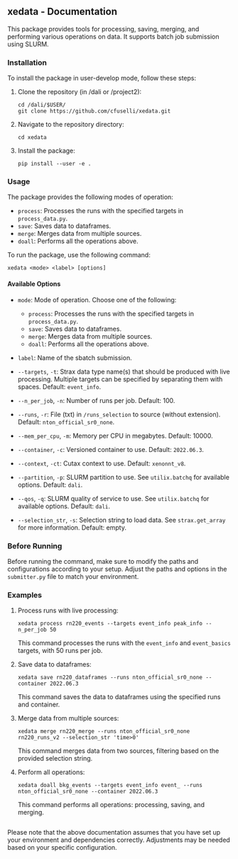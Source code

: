 ## xedata - Documentation

This package provides tools for processing, saving, merging, and performing various operations on data. It supports batch job submission using SLURM.

### Installation

To install the package in user-develop mode, follow these steps:

1. Clone the repository (in /dali or /project2):

   ```shell
   cd /dali/$USER/
   git clone https://github.com/cfuselli/xedata.git
   ```

2. Navigate to the repository directory:

   ```shell
   cd xedata
   ```

3. Install the package:

   ```shell
   pip install --user -e .
   ```

### Usage

The package provides the following modes of operation:

- `process`: Processes the runs with the specified targets in `process_data.py`.
- `save`: Saves data to dataframes.
- `merge`: Merges data from multiple sources.
- `doall`: Performs all the operations above.

To run the package, use the following command:

```shell
xedata <mode> <label> [options]
```

#### Available Options

- `mode`: Mode of operation. Choose one of the following:
  - `process`: Processes the runs with the specified targets in `process_data.py`.
  - `save`: Saves data to dataframes.
  - `merge`: Merges data from multiple sources.
  - `doall`: Performs all the operations above.

- `label`: Name of the sbatch submission.

- `--targets`, `-t`: Strax data type name(s) that should be produced with live processing. Multiple targets can be specified by separating them with spaces. Default: `event_info`.

- `--n_per_job`, `-n`: Number of runs per job. Default: 100.

- `--runs`, `-r`: File (txt) in `/runs_selection` to source (without extension). Default: `nton_official_sr0_none`.

- `--mem_per_cpu`, `-m`: Memory per CPU in megabytes. Default: 10000.

- `--container`, `-c`: Versioned container to use. Default: `2022.06.3`.

- `--context`, `-ct`: Cutax context to use. Default: `xenonnt_v8`.

- `--partition`, `-p`: SLURM partition to use. See `utilix.batchq` for available options. Default: `dali`.

- `--qos`, `-q`: SLURM quality of service to use. See `utilix.batchq` for available options. Default: `dali`.

- `--selection_str`, `-s`: Selection string to load data. See `strax.get_array` for more information. Default: empty.

### Before Running

Before running the command, make sure to modify the paths and configurations according to your setup. Adjust the paths and options in the `submitter.py` file to match your environment.

### Examples

1. Process runs with live processing:

   ```shell
   xedata process rn220_events --targets event_info peak_info --n_per_job 50
   ```

   This command processes the runs with the `event_info` and `event_basics` targets, with 50 runs per job.

2. Save data to dataframes:

   ```shell
   xedata save rn220_dataframes --runs nton_official_sr0_none --container 2022.06.3
   ```

   This command saves the data to dataframes using the specified runs and container.

3. Merge data from multiple sources:

   ```shell
   xedata merge rn220_merge --runs nton_official_sr0_none rn220_runs_v2 --selection_str 'time>0'
   ```

   This command merges data from two sources, filtering based on the provided selection string.

4. Perform all operations:

   ```shell
   xedata doall bkg_events --targets event_info event_ --runs nton_official_sr0_none --container 2022.06.3
   ```

   This command performs all operations: processing, saving, and merging.

```
```

Please note that the above documentation assumes that you have set up your environment and dependencies correctly. Adjustments may be needed based on your specific configuration.